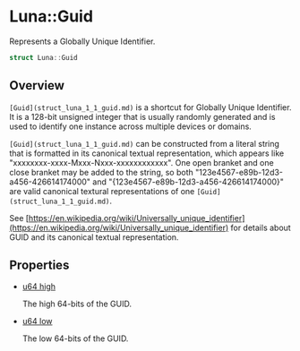 # Luna::Guid
Represents a Globally Unique Identifier. 

```c++
struct Luna::Guid
```

## Overview
`[Guid](struct_luna_1_1_guid.md)` is a shortcut for Globally Unique Identifier. It is a 128-bit unsigned integer that is usually randomly generated and is used to identify one instance across multiple devices or domains.

`[Guid](struct_luna_1_1_guid.md)` can be constructed from a literal string that is formatted in its canonical textual representation, which appears like "xxxxxxxx-xxxx-Mxxx-Nxxx-xxxxxxxxxxxx". One open branket and one close branket may be added to the string, so both "123e4567-e89b-12d3-a456-426614174000" and "{123e4567-e89b-12d3-a456-426614174000}" are valid canonical textural representations of one `[Guid](struct_luna_1_1_guid.md)`.

See [https://en.wikipedia.org/wiki/Universally_unique_identifier](https://en.wikipedia.org/wiki/Universally_unique_identifier) for details about GUID and its canonical textual representation. 

## Properties
* [u64 high](struct_luna_1_1_guid_1a815ac712840838394af17a580a826ce9.md)

    The high 64-bits of the GUID. 

* [u64 low](struct_luna_1_1_guid_1a5df88de4c741fbc3cdd8b4ea52218d4f.md)

    The low 64-bits of the GUID. 

